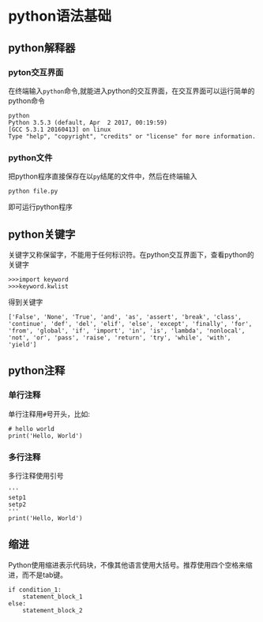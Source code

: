 # python语法基础
## python解释器
### pyton交互界面
在终端输入`python`命令,就能进入python的交互界面，在交互界面可以运行简单的python命令
```
python
Python 3.5.3 (default, Apr  2 2017, 00:19:59)
[GCC 5.3.1 20160413] on linux
Type "help", "copyright", "credits" or "license" for more information.
```
### python文件
把python程序直接保存在以`py`结尾的文件中，然后在终端输入
```
python file.py
```
即可运行python程序
## python关键字
关键字又称保留字，不能用于任何标识符。在python交互界面下，查看python的关键字
```
>>>import keyword
>>>keyword.kwlist
```
得到关键字
```
['False', 'None', 'True', 'and', 'as', 'assert', 'break', 'class', 'continue', 'def', 'del', 'elif', 'else', 'except', 'finally', 'for', 'from', 'global', 'if', 'import', 'in', 'is', 'lambda', 'nonlocal', 'not', 'or', 'pass', 'raise', 'return', 'try', 'while', 'with', 'yield']
```
## python注释
### 单行注释
单行注释用`#`号开头，比如:
```
# hello world
print('Hello, World')
```
### 多行注释
多行注释使用引号
```
'''
setp1
setp2
'''
print('Hello, World')
```
## 缩进
Python使用缩进表示代码块，不像其他语言使用大括号。推荐使用四个空格来缩进，而不是tab键。
```
if condition_1:
    statement_block_1
else:
    statement_block_2
```
